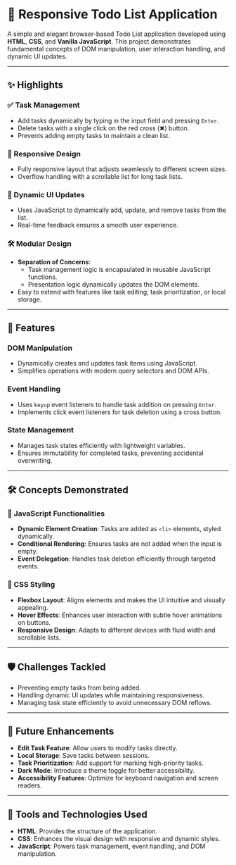 # 📝 Responsive Todo List Application

A simple and elegant browser-based Todo List application developed using **HTML**, **CSS**, and **Vanilla JavaScript**. This project demonstrates fundamental concepts of DOM manipulation, user interaction handling, and dynamic UI updates.

---

## ✨ Highlights

### ✅ Task Management
- Add tasks dynamically by typing in the input field and pressing `Enter`.
- Delete tasks with a single click on the red cross (✖) button.
- Prevents adding empty tasks to maintain a clean list.

### 🎨 Responsive Design
- Fully responsive layout that adjusts seamlessly to different screen sizes.
- Overflow handling with a scrollable list for long task lists.

### 🔄 Dynamic UI Updates
- Uses JavaScript to dynamically add, update, and remove tasks from the list.
- Real-time feedback ensures a smooth user experience.

### 🛠 Modular Design
- **Separation of Concerns**:
  - Task management logic is encapsulated in reusable JavaScript functions.
  - Presentation logic dynamically updates the DOM elements.
- Easy to extend with features like task editing, task prioritization, or local storage.

---

## 🚦 Features

### DOM Manipulation
- Dynamically creates and updates task items using JavaScript.
- Simplifies operations with modern query selectors and DOM APIs.

### Event Handling
- Uses `keyup` event listeners to handle task addition on pressing `Enter`.
- Implements click event listeners for task deletion using a cross button.

### State Management
- Manages task states efficiently with lightweight variables.
- Ensures immutability for completed tasks, preventing accidental overwriting.

---

## 🛠 Concepts Demonstrated

### 🔧 JavaScript Functionalities
- **Dynamic Element Creation**: Tasks are added as `<li>` elements, styled dynamically.
- **Conditional Rendering**: Ensures tasks are not added when the input is empty.
- **Event Delegation**: Handles task deletion efficiently through targeted events.

### 🎨 CSS Styling
- **Flexbox Layout**: Aligns elements and makes the UI intuitive and visually appealing.
- **Hover Effects**: Enhances user interaction with subtle hover animations on buttons.
- **Responsive Design**: Adapts to different devices with fluid width and scrollable lists.

---

## 🛡 Challenges Tackled
- Preventing empty tasks from being added.
- Handling dynamic UI updates while maintaining responsiveness.
- Managing task state efficiently to avoid unnecessary DOM reflows.

---

## 🚀 Future Enhancements
- **Edit Task Feature**: Allow users to modify tasks directly.
- **Local Storage**: Save tasks between sessions.
- **Task Prioritization**: Add support for marking high-priority tasks.
- **Dark Mode**: Introduce a theme toggle for better accessibility.
- **Accessibility Features**: Optimize for keyboard navigation and screen readers.

---

## 🔧 Tools and Technologies Used

- **HTML**: Provides the structure of the application.
- **CSS**: Enhances the visual design with responsive and dynamic styles.
- **JavaScript**: Powers task management, event handling, and DOM manipulation.

